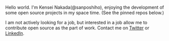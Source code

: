 Hello world. I'm Kensei Nakada(@sanposhiho), enjoying the development of some open source projects in my space time. (See the pinned repos below.)

I am not actively looking for a job, but interested in a job allow me to contribute open source as the part of work.
Contact me on [Twitter](https://twitter.com/sanpo_shiho) or [LinkedIn](https://www.linkedin.com/in/kensei-nakada-394b4a199/).

